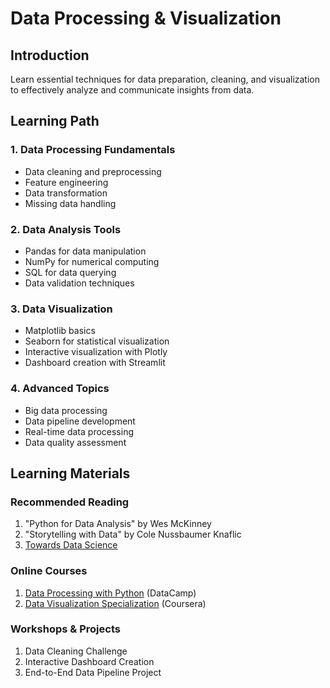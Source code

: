 # Data Processing & Visualization

## Introduction
Learn essential techniques for data preparation, cleaning, and visualization to effectively analyze and communicate insights from data.

## Learning Path

### 1. Data Processing Fundamentals
- Data cleaning and preprocessing
- Feature engineering
- Data transformation
- Missing data handling

### 2. Data Analysis Tools
- Pandas for data manipulation
- NumPy for numerical computing
- SQL for data querying
- Data validation techniques

### 3. Data Visualization
- Matplotlib basics
- Seaborn for statistical visualization
- Interactive visualization with Plotly
- Dashboard creation with Streamlit

### 4. Advanced Topics
- Big data processing
- Data pipeline development
- Real-time data processing
- Data quality assessment

## Learning Materials

### Recommended Reading
1. "Python for Data Analysis" by Wes McKinney
2. "Storytelling with Data" by Cole Nussbaumer Knaflic
3. [Towards Data Science](https://towardsdatascience.com/)

### Online Courses
1. [Data Processing with Python](https://www.datacamp.com/tracks/data-scientist-with-python) (DataCamp)
2. [Data Visualization Specialization](https://www.coursera.org/specializations/data-visualization) (Coursera)

### Workshops & Projects
1. Data Cleaning Challenge
2. Interactive Dashboard Creation
3. End-to-End Data Pipeline Project